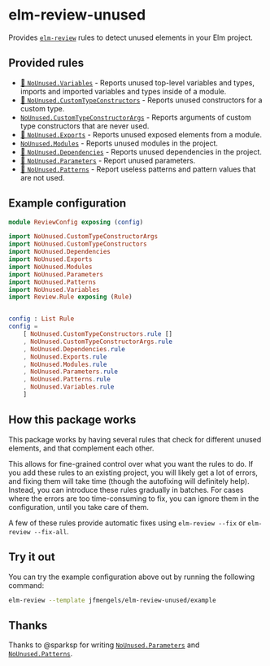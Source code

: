 # elm-review-unused

Provides [`elm-review`](https://package.elm-lang.org/packages/jfmengels/elm-review/latest/) rules to detect unused elements in your Elm project.

## Provided rules

- [🔧 `NoUnused.Variables`](https://package.elm-lang.org/packages/jfmengels/elm-review-unused/1.1.14/NoUnused-Variables "Provides automatic fixes") - Reports unused top-level variables and types, imports and imported variables and types inside of a module.
- [🔧 `NoUnused.CustomTypeConstructors`](https://package.elm-lang.org/packages/jfmengels/elm-review-unused/1.1.14/NoUnused-CustomTypeConstructors "Provides automatic fixes") - Reports unused constructors for a custom type.
- [`NoUnused.CustomTypeConstructorArgs`](https://package.elm-lang.org/packages/jfmengels/elm-review-unused/1.1.14/NoUnused-CustomTypeConstructorArgs "Provides automatic fixes") - Reports arguments of custom type constructors that are never used.
- [🔧 `NoUnused.Exports`](https://package.elm-lang.org/packages/jfmengels/elm-review-unused/1.1.14/NoUnused-Exports "Provides automatic fixes") - Reports unused exposed elements from a module.
- [`NoUnused.Modules`](https://package.elm-lang.org/packages/jfmengels/elm-review-unused/1.1.14/NoUnused-Modules "Provides automatic fixes") - Reports unused modules in the project.
- [🔧 `NoUnused.Dependencies`](https://package.elm-lang.org/packages/jfmengels/elm-review-unused/1.1.14/NoUnused-Dependencies "Provides automatic fixes") - Reports unused dependencies in the project.
- [🔧 `NoUnused.Parameters`](https://package.elm-lang.org/packages/jfmengels/elm-review-unused/1.1.14/NoUnused-Dependencies "Provides automatic fixes") - Report unused parameters.
- [🔧 `NoUnused.Patterns`](https://package.elm-lang.org/packages/jfmengels/elm-review-unused/1.1.14/NoUnused-Dependencies "Provides automatic fixes") - Report useless patterns and pattern values that are not used.

## Example configuration

```elm
module ReviewConfig exposing (config)

import NoUnused.CustomTypeConstructorArgs
import NoUnused.CustomTypeConstructors
import NoUnused.Dependencies
import NoUnused.Exports
import NoUnused.Modules
import NoUnused.Parameters
import NoUnused.Patterns
import NoUnused.Variables
import Review.Rule exposing (Rule)


config : List Rule
config =
    [ NoUnused.CustomTypeConstructors.rule []
    , NoUnused.CustomTypeConstructorArgs.rule
    , NoUnused.Dependencies.rule
    , NoUnused.Exports.rule
    , NoUnused.Modules.rule
    , NoUnused.Parameters.rule
    , NoUnused.Patterns.rule
    , NoUnused.Variables.rule
    ]
```


## How this package works

This package works by having several rules that check for different unused elements, and that complement each other.

This allows for fine-grained control over what you want the rules to do. If you add these rules to an existing project, you will likely get a lot of errors, and fixing them will take time (though the autofixing will definitely help). Instead, you can introduce these rules gradually in batches. For cases where the errors are too time-consuming to fix, you can ignore them in the configuration, until you take care of them.

A few of these rules provide automatic fixes using `elm-review --fix` or `elm-review --fix-all`.


## Try it out

You can try the example configuration above out by running the following command:

```bash
elm-review --template jfmengels/elm-review-unused/example
```


## Thanks

Thanks to @sparksp for writing [`NoUnused.Parameters`](https://package.elm-lang.org/packages/jfmengels/elm-review-unused/1.1.14/NoUnused-Dependencies) and [`NoUnused.Patterns`](https://package.elm-lang.org/packages/jfmengels/elm-review-unused/1.0.1/NoUnused-Dependencies).
